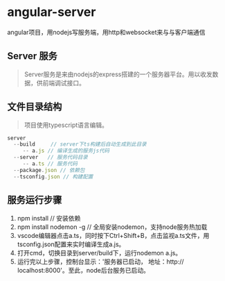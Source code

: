 # angular-server
angular项目，用nodejs写服务端，用http和websocket来与与客户端通信

## Server 服务
> Server服务是来由nodejs的express搭建的一个服务器平台。用以收发数据，供前端调试接口。

## 文件目录结构
> 项目使用typescript语言编辑。
```typescript
server
  --build     // server下ts构建后自动生成到此目录
     -- a.js // 编译生成的服务js代码
  --server   // 服务代码目录
  	 -- a.ts // 服务代码
  --package.json // 依赖包
  --tsconfig.json // 构建配置
```
## 服务运行步骤

1. npm install 				//  安装依赖
2. npm install nodemon -g     //   全局安装nodemon，支持node服务热加载
3. vscode编辑器点击a.ts，同时按下Ctrl+Shift+B，点击监视a.ts文件，用tsconfig.json配置来实时编译生成a.js。
4. 打开cmd，切换目录到server/build下，运行nodemon a.js。 
5. 运行完以上步骤，控制台显示：'服务器已启动， 地址：http:// localhost:8000'。至此，node后台服务已启动。
